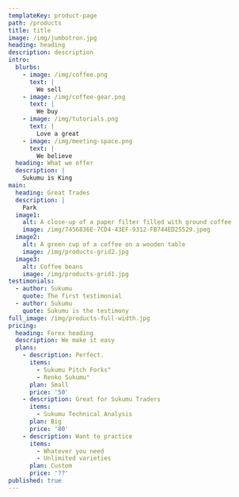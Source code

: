 ```yaml
---
templateKey: product-page
path: /products
title: title
image: /img/jumbotron.jpg
heading: heading
description: description
intro:
  blurbs:
    - image: /img/coffee.png
      text: |
        We sell
    - image: /img/coffee-gear.png
      text: |
        We buy
    - image: /img/tutorials.png
      text: |
        Love a great
    - image: /img/meeting-space.png
      text: |
        We believe
  heading: What we offer
  description: |
    Sukumu is King
main:
  heading: Great Trades
  description: |
    Park
  image1:
    alt: A close-up of a paper filter filled with ground coffee
    image: /img/7456836E-7CD4-43EF-9312-FB744ED25529.jpeg
  image2:
    alt: A green cup of a coffee on a wooden table
    image: /img/products-grid2.jpg
  image3:
    alt: Coffee beans
    image: /img/products-grid1.jpg
testimonials:
  - author: Sukumu
    quote: The first testimonial
  - author: Sukumu
    quote: Sukumu is the testimony
full_image: /img/products-full-width.jpg
pricing:
  heading: Forex heading
  description: We make it easy
  plans:
    - description: Perfect.
      items:
        - Sukumu Pitch Forks"
        - Renko Sukumu"
      plan: Small
      price: '50'
    - description: Great for Sukumu Traders
      items:
        - Sukumu Technical Analysis
      plan: Big
      price: '80'
    - description: Want to practice
      items:
        - Whatever you need
        - Unlimited varieties
      plan: Custom
      price: '??'
published: true
---
```

